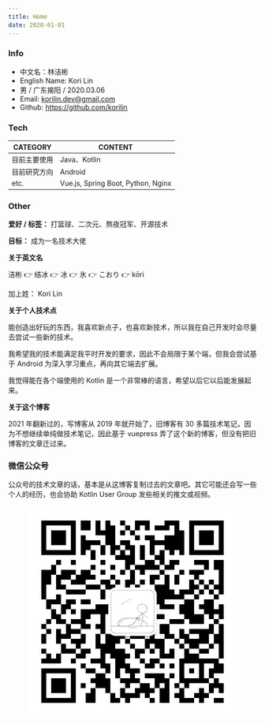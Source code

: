 ```yaml
---
title: Home
date: 2020-01-01
---
```


### Info

- 中文名：林洁彬
- English Name: Kori Lin
- 男 / 广东揭阳 / 2020.03.06
- Email: korilin.dev@gmail.com
- Github: https://github.com/korilin

### Tech

| CATEGORY | CONTENT |
| --- | --- |
| 目前主要使用 | Java、Kotlin |
| 目前研究方向 | Android |
| etc. | Vue.js, Spring Boot, Python, Nginx |

### Other

**爱好 / 标签：** 打篮球、二次元、熬夜冠军、开源技术

**目标：** 成为一名技术大佬

**关于英文名**

洁彬 👉 结冰 👉 冰 👉 氷 👉 こおり 👉 kōri

加上姓： Kori Lin

**关于个人技术点**

能创造出好玩的东西，我喜欢新点子，也喜欢新技术，所以我在自己开发时会尽量去尝试一些新的技术。

我希望我的技术能满足我平时开发的要求，因此不会局限于某个端，但我会尝试基于 Android 为深入学习重点，再向其它端去扩展。

我觉得能在各个端使用的 Kotlin 是一个非常棒的语言，希望以后它以后能发展起来。

**关于这个博客**

2021 年翻新过的，写博客从 2019 年就开始了，旧博客有 30 多篇技术笔记，因为不想继续单纯做技术笔记，因此基于 vuepress 弄了这个新的博客，但没有把旧博客的文章迁过来。

### 微信公众号

公众号的技术文章的话，基本是从这博客复制过去的文章吧。其它可能还会写一些个人的经历，也会协助 Kotlin User Group 发些相关的推文或视频。

<div style="text-align: center">

![Tech Kori](./tech-kori.jpg)

</div>
